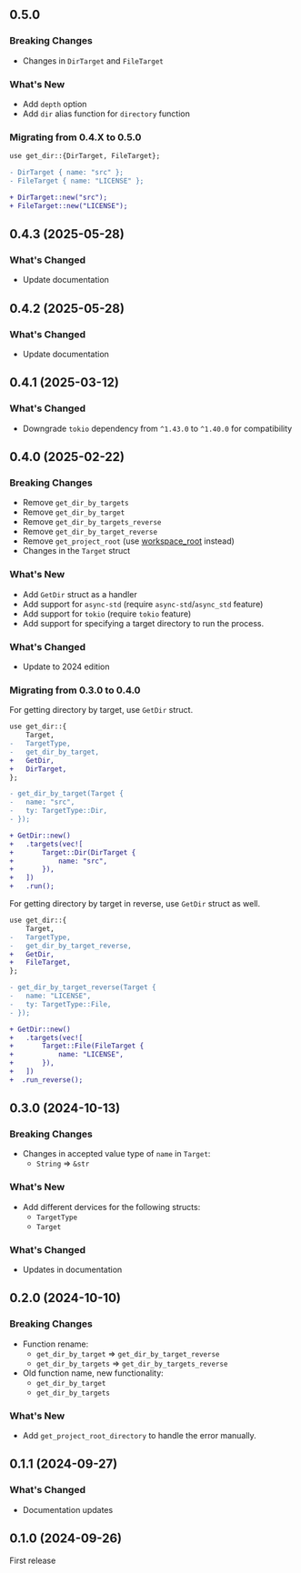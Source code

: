 ## 0.5.0

### Breaking Changes

- Changes in `DirTarget` and `FileTarget`

### What's New

- Add `depth` option
- Add `dir` alias function for `directory` function

### Migrating from 0.4.X to 0.5.0

```diff
use get_dir::{DirTarget, FileTarget};

- DirTarget { name: "src" };
- FileTarget { name: "LICENSE" };

+ DirTarget::new("src");
+ FileTarget::new("LICENSE");
```

## 0.4.3 (2025-05-28)

### What's Changed

- Update documentation

## 0.4.2 (2025-05-28)

### What's Changed

- Update documentation

## 0.4.1 (2025-03-12)

### What's Changed

- Downgrade `tokio` dependency from `^1.43.0` to `^1.40.0` for compatibility

## 0.4.0 (2025-02-22)

### Breaking Changes

- Remove `get_dir_by_targets`
- Remove `get_dir_by_target`
- Remove `get_dir_by_targets_reverse`
- Remove `get_dir_by_target_reverse`
- Remove `get_project_root` (use [workspace_root](https://github.com/alpheusday/workspace_root.rs) instead)
- Changes in the `Target` struct

### What's New

- Add `GetDir` struct as a handler
- Add support for `async-std` (require `async-std`/`async_std` feature)
- Add support for `tokio` (require `tokio` feature)
- Add support for specifying a target directory to run the process.

### What's Changed

- Update to 2024 edition

### Migrating from 0.3.0 to 0.4.0

For getting directory by target, use `GetDir` struct.

```diff
use get_dir::{
    Target,
-   TargetType,
-   get_dir_by_target,
+   GetDir,
+   DirTarget,
};

- get_dir_by_target(Target { 
-   name: "src", 
-   ty: TargetType::Dir,
- });

+ GetDir::new()
+   .targets(vec![
+       Target::Dir(DirTarget { 
+           name: "src",
+       }),
+   ])
+   .run();
```

For getting directory by target in reverse, use `GetDir` struct as well.

```diff
use get_dir::{
    Target,
-   TargetType,
-   get_dir_by_target_reverse,
+   GetDir,
+   FileTarget,
};

- get_dir_by_target_reverse(Target { 
-   name: "LICENSE", 
-   ty: TargetType::File,
- });

+ GetDir::new()
+   .targets(vec![
+       Target::File(FileTarget { 
+           name: "LICENSE",
+       }),
+   ])
+  .run_reverse();
```

## 0.3.0 (2024-10-13)

### Breaking Changes

- Changes in accepted value type of `name` in `Target`:
    - `String` => `&str`

### What's New

- Add different dervices for the following structs:
    - `TargetType`
    - `Target`

### What's Changed

- Updates in documentation

## 0.2.0 (2024-10-10)

### Breaking Changes

- Function rename:
    - `get_dir_by_target` => `get_dir_by_target_reverse`
    - `get_dir_by_targets` => `get_dir_by_targets_reverse`
- Old function name, new functionality:
    - `get_dir_by_target`
    - `get_dir_by_targets`

### What's New

- Add `get_project_root_directory` to handle the error manually.

## 0.1.1 (2024-09-27)

### What's Changed

- Documentation updates

## 0.1.0 (2024-09-26)

First release
